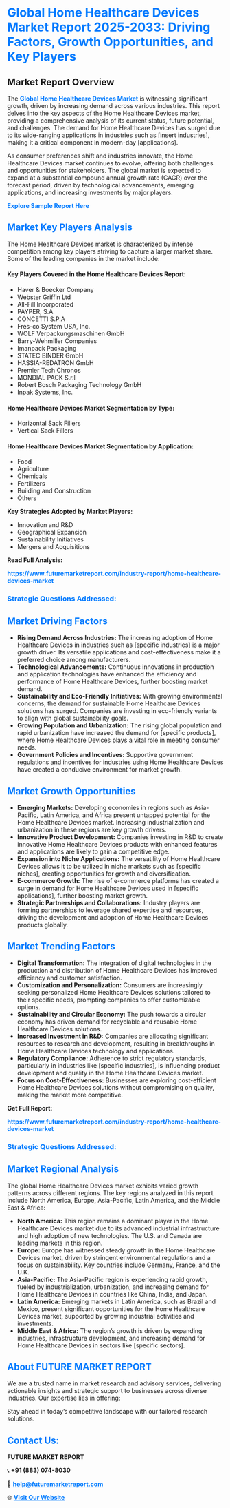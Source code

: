 <h1 style="color: #007BFF;">Global Home Healthcare Devices Market Report 2025-2033: Driving Factors, Growth Opportunities, and Key Players</h1>

<section id="overview">
<h2>Market Report Overview</h2>
<p>The <a href="https://www.futuremarketreport.com/industry-report/home-healthcare-devices-market" style="color: #007BFF; text-decoration: none;"><strong>Global Home Healthcare Devices Market</strong></a> is witnessing significant growth, driven by increasing demand across various industries. This report delves into the key aspects of the Home Healthcare Devices market, providing a comprehensive analysis of its current status, future potential, and challenges. The demand for Home Healthcare Devices has surged due to its wide-ranging applications in industries such as [insert industries], making it a critical component in modern-day [applications].</p>
<p>As consumer preferences shift and industries innovate, the Home Healthcare Devices market continues to evolve, offering both challenges and opportunities for stakeholders. The global market is expected to expand at a substantial compound annual growth rate (CAGR) over the forecast period, driven by technological advancements, emerging applications, and increasing investments by major players.</p>
</section>

<section id="overview">
<p><a href="https://www.futuremarketreport.com/request-sample/reportId=33786" style="color: #007BFF; text-decoration: none;"><strong>Explore Sample Report Here</strong></a></p>
</section>

<section id="key-players">
<h2 style="color: #007BFF;">Market Key Players Analysis</h2>
<p>The Home Healthcare Devices market is characterized by intense competition among key players striving to capture a larger market share. Some of the leading companies in the market include:</p>
<h4>Key Players Covered in the Home Healthcare Devices Report:</h4>
<ul><li>Haver &amp; Boecker Company</li><li>Webster Griffin Ltd</li><li>All-Fill Incorporated</li><li>PAYPER, S.A</li><li>CONCETTI S.P.A</li><li>Fres-co System USA, Inc.</li><li>WOLF Verpackungsmaschinen GmbH</li><li>Barry-Wehmiller Companies</li><li>Imanpack Packaging</li><li>STATEC BINDER GmbH</li><li>HASSIA-REDATRON GmbH</li><li>Premier Tech Chronos</li><li>MONDIAL PACK S.r.l</li><li>Robert Bosch Packaging Technology GmbH</li><li>Inpak Systems, Inc.</li></ul>
<h4>Home Healthcare Devices Market Segmentation by Type:</h4>
<ul><li>Horizontal Sack Fillers</li><li>Vertical Sack Fillers</li></ul>

<h4>Home Healthcare Devices Market Segmentation by Application:</h4>
<ul><li>Food</li><li>Agriculture</li><li>Chemicals</li><li>Fertilizers</li><li>Building and Construction</li><li>Others</li></ul>
<p><strong>Key Strategies Adopted by Market Players:</strong></p>
<ul>
<li>Innovation and R&D</li>
<li>Geographical Expansion</li>
<li>Sustainability Initiatives</li>
<li>Mergers and Acquisitions</li>
</ul>
</section>

<section>
<p><strong>Read Full Analysis: </strong></p><a href="https://www.futuremarketreport.com/industry-report/home-healthcare-devices-market" style="color: #007BFF; text-decoration: none;"><strong>https://www.futuremarketreport.com/industry-report/home-healthcare-devices-market</strong></a>
<h3 style="color: #007BFF;">Strategic Questions Addressed:</h3>
</section>

<section id="driving-factors">
<h2 style="color: #007BFF;">Market Driving Factors</h2>
<ul>
<li><strong>Rising Demand Across Industries:</strong> The increasing adoption of Home Healthcare Devices in industries such as [specific industries] is a major growth driver. Its versatile applications and cost-effectiveness make it a preferred choice among manufacturers.</li>
<li><strong>Technological Advancements:</strong> Continuous innovations in production and application technologies have enhanced the efficiency and performance of Home Healthcare Devices, further boosting market demand.</li>
<li><strong>Sustainability and Eco-Friendly Initiatives:</strong> With growing environmental concerns, the demand for sustainable Home Healthcare Devices solutions has surged. Companies are investing in eco-friendly variants to align with global sustainability goals.</li>
<li><strong>Growing Population and Urbanization:</strong> The rising global population and rapid urbanization have increased the demand for [specific products], where Home Healthcare Devices plays a vital role in meeting consumer needs.</li>
<li><strong>Government Policies and Incentives:</strong> Supportive government regulations and incentives for industries using Home Healthcare Devices have created a conducive environment for market growth.</li>
</ul>
</section>

<section id="growth-opportunities">
<h2 style="color: #007BFF;">Market Growth Opportunities</h2>
<ul>
<li><strong>Emerging Markets:</strong> Developing economies in regions such as Asia-Pacific, Latin America, and Africa present untapped potential for the Home Healthcare Devices market. Increasing industrialization and urbanization in these regions are key growth drivers.</li>
<li><strong>Innovative Product Development:</strong> Companies investing in R&D to create innovative Home Healthcare Devices products with enhanced features and applications are likely to gain a competitive edge.</li>
<li><strong>Expansion into Niche Applications:</strong> The versatility of Home Healthcare Devices allows it to be utilized in niche markets such as [specific niches], creating opportunities for growth and diversification.</li>
<li><strong>E-commerce Growth:</strong> The rise of e-commerce platforms has created a surge in demand for Home Healthcare Devices used in [specific applications], further boosting market growth.</li>
<li><strong>Strategic Partnerships and Collaborations:</strong> Industry players are forming partnerships to leverage shared expertise and resources, driving the development and adoption of Home Healthcare Devices products globally.</li>
</ul>
</section>

<section id="trending-factors">
<h2 style="color: #007BFF;">Market Trending Factors</h2>
<ul>
<li><strong>Digital Transformation:</strong> The integration of digital technologies in the production and distribution of Home Healthcare Devices has improved efficiency and customer satisfaction.</li>
<li><strong>Customization and Personalization:</strong> Consumers are increasingly seeking personalized Home Healthcare Devices solutions tailored to their specific needs, prompting companies to offer customizable options.</li>
<li><strong>Sustainability and Circular Economy:</strong> The push towards a circular economy has driven demand for recyclable and reusable Home Healthcare Devices solutions.</li>
<li><strong>Increased Investment in R&D:</strong> Companies are allocating significant resources to research and development, resulting in breakthroughs in Home Healthcare Devices technology and applications.</li>
<li><strong>Regulatory Compliance:</strong> Adherence to strict regulatory standards, particularly in industries like [specific industries], is influencing product development and quality in the Home Healthcare Devices market.</li>
<li><strong>Focus on Cost-Effectiveness:</strong> Businesses are exploring cost-efficient Home Healthcare Devices solutions without compromising on quality, making the market more competitive.</li>
</ul>
</section>

<section>
<p><strong>Get Full Report: </strong></p><a href="https://www.futuremarketreport.com/industry-report/home-healthcare-devices-market" style="color: #007BFF; text-decoration: none;"><strong>https://www.futuremarketreport.com/industry-report/home-healthcare-devices-market</strong></a>
<h3 style="color: #007BFF;">Strategic Questions Addressed:</h3>
</section>


<section id="regional-analysis">
<h2 style="color: #007BFF;">Market Regional Analysis</h2>
<p>The global Home Healthcare Devices market exhibits varied growth patterns across different regions. The key regions analyzed in this report include North America, Europe, Asia-Pacific, Latin America, and the Middle East & Africa:</p>
<ul>
<li><strong>North America:</strong> This region remains a dominant player in the Home Healthcare Devices market due to its advanced industrial infrastructure and high adoption of new technologies. The U.S. and Canada are leading markets in this region.</li>
<li><strong>Europe:</strong> Europe has witnessed steady growth in the Home Healthcare Devices market, driven by stringent environmental regulations and a focus on sustainability. Key countries include Germany, France, and the U.K.</li>
<li><strong>Asia-Pacific:</strong> The Asia-Pacific region is experiencing rapid growth, fueled by industrialization, urbanization, and increasing demand for Home Healthcare Devices in countries like China, India, and Japan.</li>
<li><strong>Latin America:</strong> Emerging markets in Latin America, such as Brazil and Mexico, present significant opportunities for the Home Healthcare Devices market, supported by growing industrial activities and investments.</li>
<li><strong>Middle East & Africa:</strong> The region’s growth is driven by expanding industries, infrastructure development, and increasing demand for Home Healthcare Devices in sectors like [specific sectors].</li>
</ul>
</section>

<footer>
<h2 style="color: #007BFF;">About FUTURE MARKET REPORT</h2>
<p>We are a trusted name in market research and advisory services, delivering actionable insights and strategic support to businesses across diverse industries. Our expertise lies in offering:</p>

<p>Stay ahead in today’s competitive landscape with our tailored research solutions.</p>

<h2 style="color: #007BFF;">Contact Us:</h2>
<p><strong>FUTURE MARKET REPORT</strong></p>
<p>📞 <strong>+91 (883) 074-8030</strong></p>
<p>📧 <strong><a href="mailto:help@futuremarketreport.com" style="color: #007BFF;">help@futuremarketreport.com</a></strong></p>
<p>🌐 <strong><a href="https://www.futuremarketreport.com/" style="color: #007BFF;">Visit Our Website</a></strong></p>
</footer>